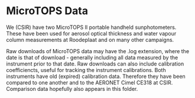 # MicroTOPS Data
We (CSIR) have two MicroTOPS II portable handheld sunphotometers. These have been used for aerosol optical thickness and water vapour column measurements at Roodeplaat and on many other campaigns. 

Raw downloads of MicroTOPS data may have the .log extension, where the date is that of download - generally including all data measured by the instrument prior to that date.
Raw downloads can also include calibration coefficiencts, useful for tracking the instrument calibrations. Both instruments have old (expired) calibration data. Therefore they have been 
compared to one another and to the AERONET Cimel CE318 at CSIR. Comparison data hopefully also appears in this folder.
